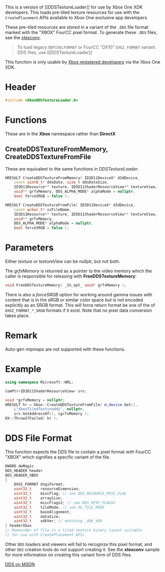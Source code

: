 This is a version of [[DDSTextureLoader]] for use by Xbox One XDK developers. This loads pre-tiled texture resources for use with the ``CreatePlacement`` APIs available to Xbox One exclusive app developers.

These pre-tiled resources are stored in a variant of the ``.DDS`` file format marked with the "XBOX" FourCC pixel format. To generate these ``.DDS`` files, see the [xtexconv](https://aka.ms/atgsplxtexconv).

> To load legacy ``DDPIXELFORMAT`` or FourCC "DX10" ``DXGI_FORMAT`` variant DDS files, use [[DDSTextureLoader]]

This function is only usable by [Xbox registered developers](https://www.xbox.com/en-US/developers) via the Xbox One XDK.

# Header
```cpp
#include <XboxDDSTextureLoader.h>
```

# Functions
These are in the **Xbox** namespace rather than **DirectX**

## CreateDDSTextureFromMemory, CreateDDSTextureFromFile
These are equivalent to the same functions in _DDSTextureLoader_.

```cpp
HRESULT CreateDDSTextureFromMemory( ID3D11DeviceX* d3dDevice,
    const uint8_t* ddsData, size_t ddsDataSize,
    ID3D11Resource** texture, ID3D11ShaderResourceView** textureView,
    void** grfxMemory, DDS_ALPHA_MODE* alphaMode = nullptr,
    bool forceSRGB = false );

HRESULT CreateDDSTextureFromFile( ID3D11DeviceX* d3dDevice,
    const wchar_t* szFileName,
    ID3D11Resource** texture, ID3D11ShaderResourceView** textureView,
    void** grfxMemory,
    DDS_ALPHA_MODE* alphaMode = nullptr,
    bool forceSRGB = false );
```

# Parameters
Either _texture_ or _textureView_ can be nullptr, but not both.

The _grfxMemory_ is returned as a pointer to the video memory which the caller is responsible for releasing with **FreeDDSTextureMemory**:

```cpp
void FreeDDSTextureMemory( _In_opt_ void* grfxMemory );
```

There is also a _forceSRGB_ option for working around gamma issues with content that is in the sRGB or similar color space but is not encoded explicitly as an SRGB format. This will force return format be one of the of ``DXGI_FORMAT_*_SRGB`` formats if it exist. Note that no pixel data conversion takes place.

# Remark
Auto-gen mipmaps are not supported with these functions.

# Example

```cpp
using namespace Microsoft::WRL;

ComPtr<ID3D11ShaderResourceView> srv;

void *grfxMemory = nullptr;
HRESULT hr = Xbox::CreateDDSTextureFromFile( m_device.Get(),
    L"XboxTiledTexturedds", nullptr,
    srv.GetAddressOf(), &grfxMemory );
DX::ThrowIfFailed( hr );
```

# DDS File Format
This function expects the DDS file to contain a pixel format with FourCC "XBOX" which signifies a specific variant of the file.

```cpp
DWORD dwMagic
DDS_HEADER header
DDS_HEADER_XBOX
{
    DXGI_FORMAT dxgiFormat;
    uint32_t    resourceDimension;
    uint32_t    miscFlag; // see DDS_RESOURCE_MISC_FLAG
    uint32_t    arraySize;
    uint32_t    miscFlags2; // see DDS_MISC_FLAGS2
    uint32_t    tileMode; // see XG_TILE_MODE
    uint32_t    baseAlignment;
    uint32_t    dataSize;
    uint32_t    xdkVer; // matching _XDK_VER
} headerXbox
// Remainder of file is a tiled texture binary layout suitable
// for use with CreatePlacement APIs
```

Other ``DDS`` loaders and viewers will fail to recognize this pixel format, and other ``DDS`` creation tools do not support creating it. See the **xtexconv** sample for more information on creating this variant form of DDS files.

[DDS on MSDN](https://docs.microsoft.com/en-us/windows/desktop/direct3ddds/dx-graphics-dds)
